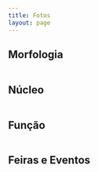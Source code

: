 ```yaml
---
title: Fotos
layout: page
---
```


## Morfologia
<a href="{{site.baseurl}}/fotos_morfologia" class="content-fotos-item image-zoom">
<img src="{{site.baseurl}}/img/fotos_morfologia.jpg" alt="">
</a>

## Núcleo
<a href="{{site.baseurl}}/fotos_nucleo" class="content-fotos-item image-zoom">
<img src="{{site.baseurl}}/img/fotos_nucleo.jpg" alt="">
</a>

## Função
<a href="{{site.baseurl}}/fotos_funcao" class="content-fotos-item image-zoom">
<img src="{{site.baseurl}}/img/fotos_funcao.jpg" alt="">
</a>

## Feiras e Eventos
<a href="{{site.baseurl}}/fotos_expointer" class="content-fotos-item image-zoom">
<img src="{{site.baseurl}}/img/fotos_expointer.jpg" alt="">
</a>